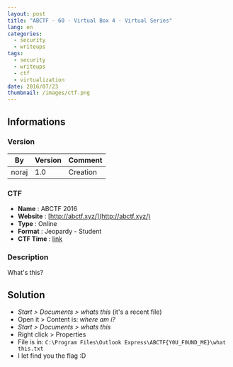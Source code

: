 ```yaml
---
layout: post
title: "ABCTF - 60 - Virtual Box 4 - Virtual Series"
lang: en
categories:
  - security
  - writeups
tags:
  - security
  - writeups
  - ctf
  - virtualization
date: 2016/07/23
thumbnail: /images/ctf.png
---
```

## Informations

### Version

| By    | Version | Comment
| ---   | ---     | ---
| noraj | 1.0     | Creation

### CTF

- **Name** : ABCTF 2016
- **Website** : [http://abctf.xyz/](http://abctf.xyz/)
- **Type** : Online
- **Format** : Jeopardy - Student
- **CTF Time** : [link](https://ctftime.org/event/333)

### Description

What's this?

## Solution

- *Start > Documents > whats this* (it's a recent file)
- Open it > Content is: *where am i?*
- *Start > Documents > whats this*
- Right click > Properties
- File is in: `C:\Program Files\Outlook Express\ABCTF{Y0U_F0UND_ME}\what this.txt`
- I let find you the flag :D
